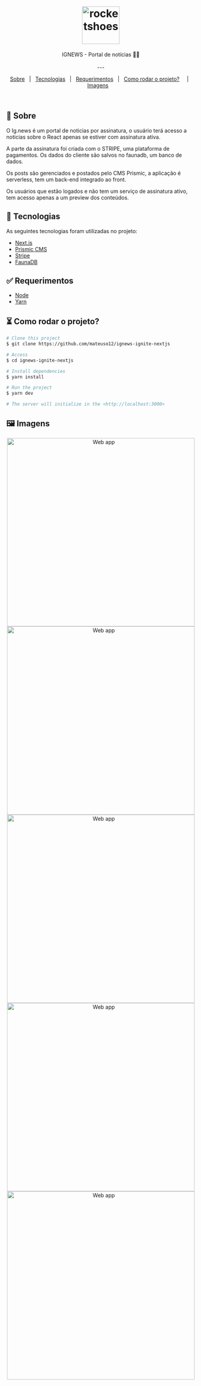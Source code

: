 <h1 align="center">


<img src="" alt="rocketshoes" width="100px"/>

</h1>

<p align="center">
  IGNEWS - Portal de notícias 📰🚀
  <br>
  <br>
---

<p align="center">
  <a href="#dart-sobre">Sobre</a> &#xa0; | &#xa0; 
  <a href="#rocket-tecnologias">Tecnologias</a> &#xa0; | &#xa0;
  <a href="#white_check_mark-requerimentos">Requerimentos</a> &#xa0; | &#xa0;
  <a href="#como_rodar_o_projeto?">Como rodar o projeto?</a> &#xa0; &#xa0; | &#xa0;
  <a href="#framed_picture-imagens">Imagens</a> &#xa0; &#xa0;
</p>


<br>

## :dart: Sobre ##

O Ig.news é um portal de noticias por assinatura, o usuário terá acesso a noticias sobre o React apenas se estiver com assinatura ativa. 

<p> A parte da assinatura foi criada com o STRIPE, uma plataforma de pagamentos. Os dados do cliente são salvos no faunadb, um banco de dados. 
    </p>
   <p>
        Os posts são gerenciados e postados pelo CMS Prismic, a aplicação é serverless, tem um back-end integrado ao front.
</p>


<p>
    Os usuários que estão logados e não tem um serviço de assinatura ativo, tem acesso apenas a um preview dos conteúdos. 
</p>    






## :rocket: Tecnologias ##

As seguintes tecnologias foram utilizadas no projeto:

- [Next.js](https://nextjs.org/)
- [Prismic CMS](https://prismic.io/)
- [Stripe](https://stripe.com/)
- [FaunaDB](https://fauna.com/)

## :white_check_mark: Requerimentos ##

- [Node](https://nodejs.org/en/)
- [Yarn](https://yarnpkg.com/lang/en/)

## ⏳ Como rodar o projeto? ##

```bash
# Clone this project
$ git clone https://github.com/mateuso12/ignews-ignite-nextjs

# Access
$ cd ignews-ignite-nextjs

# Install dependencies
$ yarn install

# Run the project
$ yarn dev

# The server will initialize in the <http://localhost:3000>
```

## :framed_picture: Imagens ##

<p align="center">
    <img alt = "Web app" src = "https://user-images.githubusercontent.com/54694745/126233876-cbbfbd7b-2bc1-4135-9476-06f785ff1b3b.png" width = "500px" />
    <img alt = "Web app" src = "https://user-images.githubusercontent.com/54694745/126233880-cbbc8b72-babe-4a55-9a5b-58fc4199143e.png" width = "500px" />
    <img alt = "Web app" src = "https://user-images.githubusercontent.com/54694745/126233881-1ab39fb6-c44d-48a7-b21c-96627cfff40d.png" width = "500px" />
    <img alt = "Web app" src = "https://user-images.githubusercontent.com/54694745/126233882-28a90f5f-daed-44f7-8ead-8c0c87783923.png" width = "500px" />
  <img alt = "Web app" src = "https://user-images.githubusercontent.com/54694745/126233884-7722bd22-b6f6-47e6-a2cf-69078f90dafb.png" width = "500px" />
</p>

